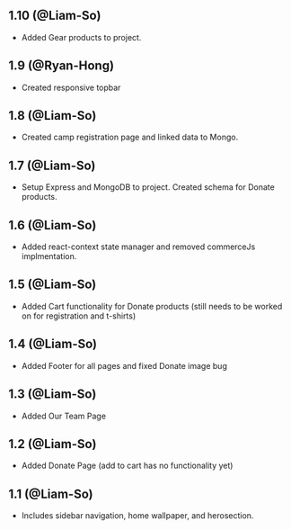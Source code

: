 ## 1.10 (@Liam-So)

* Added Gear products to project. 

## 1.9 (@Ryan-Hong)

* Created responsive topbar 

## 1.8 (@Liam-So)

* Created camp registration page and linked data to Mongo.

## 1.7 (@Liam-So)

* Setup Express and MongoDB to project. Created schema for Donate products.

## 1.6 (@Liam-So)

* Added react-context state manager and removed commerceJs implmentation.

## 1.5 (@Liam-So)

* Added Cart functionality for Donate products (still needs to be worked on for registration and t-shirts)

## 1.4 (@Liam-So)

* Added Footer for all pages and fixed Donate image bug

## 1.3 (@Liam-So)

* Added Our Team Page

## 1.2 (@Liam-So)

* Added Donate Page (add to cart has no functionality yet)

## 1.1 (@Liam-So)

* Includes sidebar navigation, home wallpaper, and herosection. 
